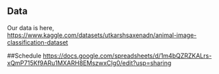 ## Data
Our data is here, https://www.kaggle.com/datasets/utkarshsaxenadn/animal-image-classification-dataset

##Schedule
https://docs.google.com/spreadsheets/d/1m4bQZRZKALrs-xQmP715Kf9ARu1MXARH8EMszwxCIg0/edit?usp=sharing
